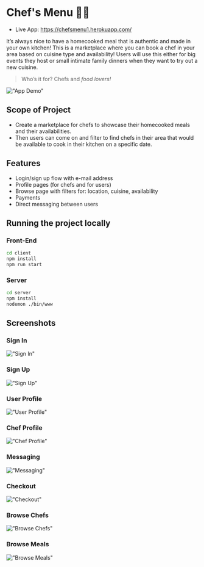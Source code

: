 # Chef's Menu :man_cook:

-   Live App: https://chefsmenu1.herokuapp.com/

It’s always nice to have a homecooked meal that is authentic and made in your own kitchen!
This is a marketplace where you can book a chef in your area based on cuisine type and
availability! Users will use this either for big events they host or small intimate family dinners
when they want to try out a new cuisine.

> Who’s it for?
> Chefs and _food lovers!_

!["App Demo"](https://thumbs.gfycat.com/PinkScratchyArabianoryx-size_restricted.gif?raw=true)

## Scope of Project

-   Create a marketplace for chefs to showcase their homecooked meals and their
    availabilities.
-   Then users can come on and filter to find chefs in their area that would be
    available to cook in their kitchen on a specific date.

## Features

-   Login/sign up flow with e-mail address
-   Profile pages (for chefs and for users)
-   Browse page with filters for: location, cuisine, availability
-   Payments
-   Direct messaging between users

## Running the project locally

### Front-End

```sh
cd client
npm install
npm run start
```

### Server

```sh
cd server
npm install
nodemon ./bin/www
```

## Screenshots

### Sign In

!["Sign In"](https://github.com/hatchways/team-corn-pops/blob/sagar/signup-and-login/README_IMAGES/sign-in.png?raw=true)

### Sign Up

!["Sign Up"](https://imgur.com/a/lE0iyre?raw=true)

### User Profile

!["User Profile"](https://github.com/hatchways/team-corn-pops/blob/sagar/signup-and-login/README_IMAGES/regular-user-profile.png?raw=true)

### Chef Profile

!["Chef Profile"](https://github.com/hatchways/team-corn-pops/blob/sagar/signup-and-login/README_IMAGES/chef-profile.png?raw=true)

### Messaging

!["Messaging"](https://github.com/hatchways/team-corn-pops/blob/sagar/signup-and-login/README_IMAGES/messages.png?raw=true)

### Checkout

!["Checkout"](https://github.com/hatchways/team-corn-pops/blob/sagar/signup-and-login/README_IMAGES/checkout.png?raw=true)

### Browse Chefs

!["Browse Chefs"](https://github.com/hatchways/team-corn-pops/blob/sagar/signup-and-login/README_IMAGES/browse-chefs.png?raw=true)

### Browse Meals

!["Browse Meals"](https://github.com/hatchways/team-corn-pops/blob/sagar/signup-and-login/README_IMAGES/browse-meals.png?raw=true)
